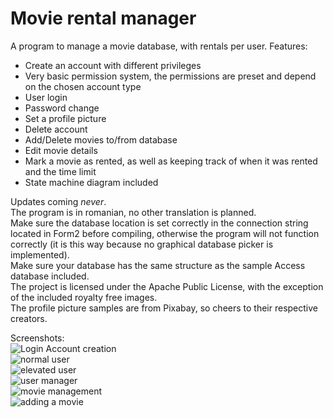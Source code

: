 # Movie rental manager
A program to manage a movie database, with rentals per user.
Features:
- Create an account with different privileges
- Very basic permission system, the permissions are preset and depend on the chosen account type
- User login
- Password change
- Set a profile picture
- Delete account
- Add/Delete movies to/from database
- Edit movie details
- Mark a movie as rented, as well as keeping track of when it was rented and the time limit
- State machine diagram included

Updates coming *never*.  
The program is in romanian, no other translation is planned.  
Make sure the database location is set correctly in the connection string located in Form2 before compiling, otherwise the program will not function correctly (it is this way because no graphical database picker is implemented).  
Make sure your database has the same structure as the sample Access database included.  
The project is licensed under the Apache Public License, with the exception of the included royalty free images.  
The profile picture samples are from Pixabay, so cheers to their respective creators.

Screenshots:  
![Login   Account creation](https://github.com/user-attachments/assets/4c10955a-cc65-4c30-ac43-1c535f23745a)  
![normal user](https://github.com/user-attachments/assets/9d03265f-0e9d-4f43-bdd3-a3f1de078b95)  
![elevated user](https://github.com/user-attachments/assets/4a28368a-6e74-4187-9120-59548ed24db5)  
![user manager](https://github.com/user-attachments/assets/3d58a9cc-4ca8-498d-90c1-38edb5681d3c)  
![movie management](https://github.com/user-attachments/assets/b7bf4c94-c4aa-4812-8faf-12077d470019)  
![adding a movie](https://github.com/user-attachments/assets/f8646532-b000-4033-a366-77b3a8791ae4)





